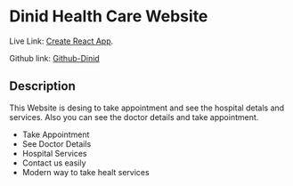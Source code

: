 # Dinid Health Care Website

Live Link: [Create React App](https://github.com/facebook/create-react-app).

Github link: [Github-Dinid](https://github.com/Programming-Hero-Web-Course3/healthcare-related-website-Mostakimul)
## Description

This Website is desing to take appointment and see the hospital detals and services. Also you can see the doctor details and take appointment.

- Take Appointment
- See Doctor Details
- Hospital Services
- Contact us easily
- Modern way to take healt services